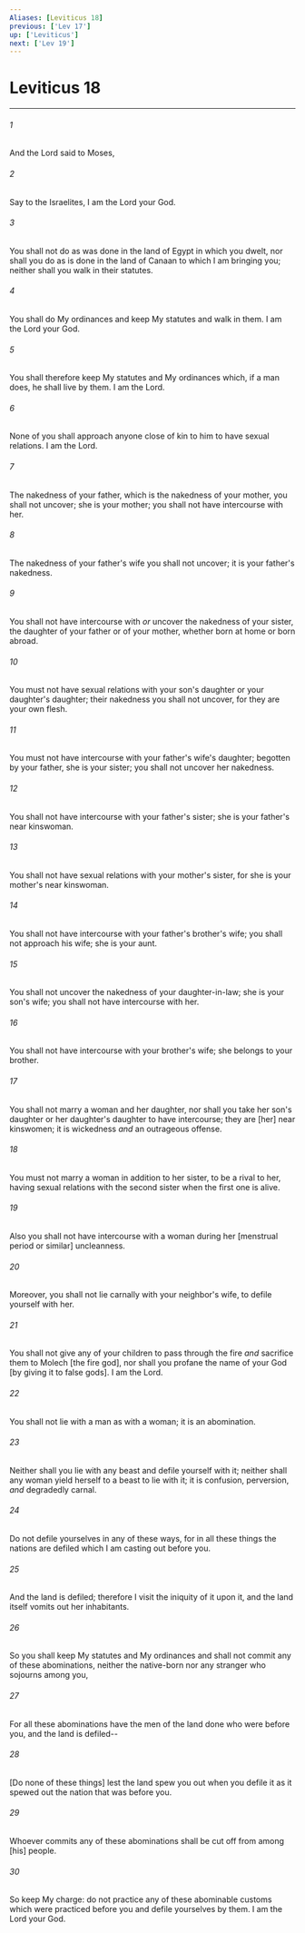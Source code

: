 ```yaml
---
Aliases: [Leviticus 18]
previous: ['Lev 17']
up: ['Leviticus']
next: ['Lev 19']
---
```

# Leviticus 18

***














###### 1 






And the Lord said to Moses, 













###### 2 






Say to the Israelites, I am the Lord your God. 













###### 3 






You shall not do as was done in the land of Egypt in which you dwelt, nor shall you do as is done in the land of Canaan to which I am bringing you; neither shall you walk in their statutes. 













###### 4 






You shall do My ordinances and keep My statutes and walk in them. I am the Lord your God. 













###### 5 






You shall therefore keep My statutes and My ordinances which, if a man does, he shall live by them. I am the Lord. 













###### 6 






None of you shall approach anyone close of kin to him to have sexual relations. I am the Lord. 













###### 7 






The nakedness of your father, which is the nakedness of your mother, you shall not uncover; she is your mother; you shall not have intercourse with her. 













###### 8 






The nakedness of your father's wife you shall not uncover; it is your father's nakedness. 













###### 9 






You shall not have intercourse with _or_ uncover the nakedness of your sister, the daughter of your father or of your mother, whether born at home or born abroad. 













###### 10 






You must not have sexual relations with your son's daughter or your daughter's daughter; their nakedness you shall not uncover, for they are your own flesh. 













###### 11 






You must not have intercourse with your father's wife's daughter; begotten by your father, she is your sister; you shall not uncover her nakedness. 













###### 12 






You shall not have intercourse with your father's sister; she is your father's near kinswoman. 













###### 13 






You shall not have sexual relations with your mother's sister, for she is your mother's near kinswoman. 













###### 14 






You shall not have intercourse with your father's brother's wife; you shall not approach his wife; she is your aunt. 













###### 15 






You shall not uncover the nakedness of your daughter-in-law; she is your son's wife; you shall not have intercourse with her. 













###### 16 






You shall not have intercourse with your brother's wife; she belongs to your brother. 













###### 17 






You shall not marry a woman and her daughter, nor shall you take her son's daughter or her daughter's daughter to have intercourse; they are [her] near kinswomen; it is wickedness _and_ an outrageous offense. 













###### 18 






You must not marry a woman in addition to her sister, to be a rival to her, having sexual relations with the second sister when the first one is alive. 













###### 19 






Also you shall not have intercourse with a woman during her [menstrual period or similar] uncleanness. 













###### 20 






Moreover, you shall not lie carnally with your neighbor's wife, to defile yourself with her. 













###### 21 






You shall not give any of your children to pass through the fire _and_ sacrifice them to Molech [the fire god], nor shall you profane the name of your God [by giving it to false gods]. I am the Lord. 













###### 22 






You shall not lie with a man as with a woman; it is an abomination. 













###### 23 






Neither shall you lie with any beast and defile yourself with it; neither shall any woman yield herself to a beast to lie with it; it is confusion, perversion, _and_ degradedly carnal. 













###### 24 






Do not defile yourselves in any of these ways, for in all these things the nations are defiled which I am casting out before you. 













###### 25 






And the land is defiled; therefore I visit the iniquity of it upon it, and the land itself vomits out her inhabitants. 













###### 26 






So you shall keep My statutes and My ordinances and shall not commit any of these abominations, neither the native-born nor any stranger who sojourns among you, 













###### 27 






For all these abominations have the men of the land done who were before you, and the land is defiled-- 













###### 28 






[Do none of these things] lest the land spew you out when you defile it as it spewed out the nation that was before you. 













###### 29 






Whoever commits any of these abominations shall be cut off from among [his] people. 













###### 30 






So keep My charge: do not practice any of these abominable customs which were practiced before you and defile yourselves by them. I am the Lord your God.
